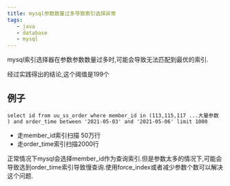 ```yaml
---
title: mysql参数数量过多导致索引选择异常
tags: 
   - java
   - database
   - mysql
---
```


mysql索引选择器在参数参数数量过多时,可能会导致无法匹配到最优的索引.

经过实践得出的结论,这个阈值是199个

## 例子
```
select id from uu_ss_order where member_id in (113,115,117 ...大量参数 ) and order_time between '2021-05-03' and '2021-05-06' limit 1000
```

* 走member_id索引扫描 50万行
* 走order_time索引扫描2000行

正常情况下mysql会选择member_id作为查询索引.但是参数太多的情况下,可能会导致选到order_time索引导致慢查询.使用force_index或者减少参数个数可以解决这个问题.
